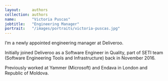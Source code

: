 ```yaml
---
layout:     authors
collection: authors
name:       "Victoria Puscas"
jobtitle:   "Engineering Manager"
portrait:   "/images/portraits/victoria-puscas.jpg"
---
```


I’m a newly appointed engineering manager at Deliveroo.

Initially joined Deliveroo as a Software Engineer in Quality, part of SETI team (Software Engineering Tools and Infrastructure)  back in November 2016.

Previously worked at Yammer (Microsoft) and Endava in London and Republic of Moldova.
